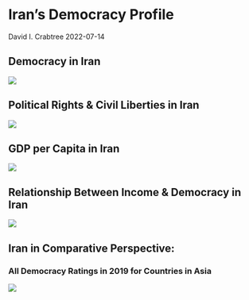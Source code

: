 Iran’s Democracy Profile
================
David I. Crabtree
2022-07-14

## Democracy in Iran

![](C:\Users\David\Desktop\PROGRA~1\FILESA~1\DEMOCR~1\reports\IRAN_F~1/figure-gfm/Demscore-1.png)<!-- -->

## Political Rights & Civil Liberties in Iran

![](C:\Users\David\Desktop\PROGRA~1\FILESA~1\DEMOCR~1\reports\IRAN_F~1/figure-gfm/Political%20Rights%20&%20Civil%20Libs-1.png)<!-- -->

## GDP per Capita in Iran

![](C:\Users\David\Desktop\PROGRA~1\FILESA~1\DEMOCR~1\reports\IRAN_F~1/figure-gfm/GDP%20per%20Capita-1.png)<!-- -->

## Relationship Between Income & Democracy in Iran

![](C:\Users\David\Desktop\PROGRA~1\FILESA~1\DEMOCR~1\reports\IRAN_F~1/figure-gfm/Income%20&%20Dem-1.png)<!-- -->

## Iran in Comparative Perspective:

### All Democracy Ratings in 2019 for Countries in Asia

![](C:\Users\David\Desktop\PROGRA~1\FILESA~1\DEMOCR~1\reports\IRAN_F~1/figure-gfm/Democracy%20in%20Comparative%20Perspective-1.png)<!-- -->
